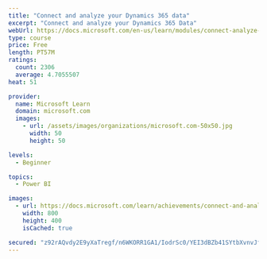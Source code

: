 ```yaml
---
title: "Connect and analyze your Dynamics 365 data​"
excerpt: "Connect and analyze your Dynamics 365 Data​"
webUrl: https://docs.microsoft.com/en-us/learn/modules/connect-analyze-dynamics-365-data/
type: course
price: Free
length: PT57M
ratings:
  count: 2306
  average: 4.7055507
heat: 51

provider:
  name: Microsoft Learn
  domain: microsoft.com
  images:
    - url: /assets/images/organizations/microsoft.com-50x50.jpg
      width: 50
      height: 50

levels:
  - Beginner

topics:
  - Power BI

images:
  - url: https://docs.microsoft.com/learn/achievements/connect-and-analyze-your-microsoft-dynamics-365-data-social.png
    width: 800
    height: 400
    isCached: true

secured: "z92rAQvdy2E9yXaTregf/n6WKORR1GA1/IodrSc0/YEI3dBZb41SYtbXvnvJfBRu2OXQKIZBnJz1yQKmRIDGDb1uwbNyhAhmm5BDsFhoL0vUh89Yk7VGCuSW83F4H8I3O0Bgcye2n1Li5k1hnGGNJrIy5ZVFzLkYq7e6TjMXjbDb6dW5W1G9H7vIclbDwYNmo+YjEllsyWscexbQ2FgnE0nFl3/cJQLtPV2RI+zFROoq1Dtdc2gzoGf1bp1KjboaJrLXU5GGy8OptGwDwpdgUMXU5HMUNqGl26taWxGIMKZ5oRPxdHonmNYzcXqyVLnHeCkp8Xe+zkr/YE/P8g69FQYWnAH8o4n7yArXSGbo5bsU3e2rFt7msyEsCtqA0girn0AgPirBbgOIzf3wSpxDjcaxncg9XHzvFwSWbvwToc4=;/G/OV7MW8RMgXzeIgAcaQg=="
---
```


